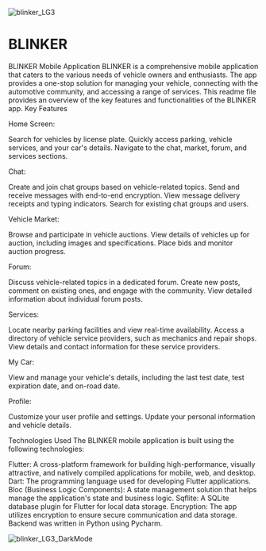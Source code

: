 ![blinker_LG3](https://github.com/oronmoz/BLINKER-App/assets/167132613/a18208df-b1b0-444c-8e05-7e3e658fcaf3)




# BLINKER

BLINKER Mobile Application
BLINKER is a comprehensive mobile application that caters to the various needs of vehicle owners and enthusiasts. The app provides a one-stop solution for managing your vehicle, connecting with the automotive community, and accessing a range of services. This readme file provides an overview of the key features and functionalities of the BLINKER app.
Key Features

Home Screen:

Search for vehicles by license plate.
Quickly access parking, vehicle services, and your car's details.
Navigate to the chat, market, forum, and services sections.


Chat:

Create and join chat groups based on vehicle-related topics.
Send and receive messages with end-to-end encryption.
View message delivery receipts and typing indicators.
Search for existing chat groups and users.


Vehicle Market:

Browse and participate in vehicle auctions.
View details of vehicles up for auction, including images and specifications.
Place bids and monitor auction progress.


Forum:

Discuss vehicle-related topics in a dedicated forum.
Create new posts, comment on existing ones, and engage with the community.
View detailed information about individual forum posts.


Services:

Locate nearby parking facilities and view real-time availability.
Access a directory of vehicle service providers, such as mechanics and repair shops.
View details and contact information for these service providers.


My Car:

View and manage your vehicle's details, including the last test date, test expiration date, and on-road date.


Profile:

Customize your user profile and settings.
Update your personal information and vehicle details.



Technologies Used
The BLINKER mobile application is built using the following technologies:

Flutter: A cross-platform framework for building high-performance, visually attractive, and natively compiled applications for mobile, web, and desktop.
Dart: The programming language used for developing Flutter applications.
Bloc (Business Logic Components): A state management solution that helps manage the application's state and business logic.
Sqflite: A SQLite database plugin for Flutter for local data storage.
Encryption: The app utilizes encryption to ensure secure communication and data storage.
Backend was written in Python using Pycharm.



![blinker_LG3_DarkMode](https://github.com/oronmoz/BLINKER-App/assets/167132613/4e24fd47-5923-4c08-8650-3e0f9e6c0594)

